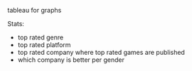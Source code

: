tableau for graphs

Stats:

- top rated genre
- top rated platform
- top rated company where top rated games are published
- which company is better per gender
